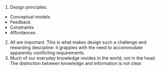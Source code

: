 1. Design principles:
 * Conceptual models
 * Feedback
 * Constraints
 * Affordances

2. All are important. This is what makes design such a challenge and rewarding descipline: it grapples with the need to accommodate apparently conflicting requirements.
3. Much of our everyday knowledge resides in the world, not in the head.
The distinction between knowledge and information is not clear.


